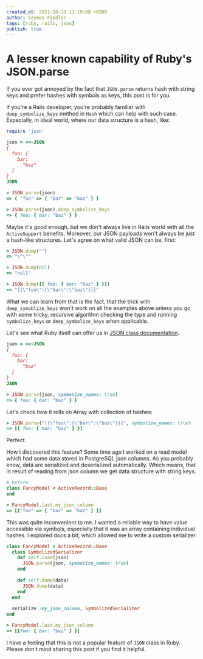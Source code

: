 ```yaml
---
created_at: 2021-10-23 13:19:08 +0200
author: Szymon Fiedler
tags: [ruby, rails, json]
publish: true
---
```


# A lesser known capability of Ruby's JSON.parse

If you ever got annoyed by the fact that `JSON.parse` returns hash with string keys and prefer hashes with symbols as keys, this post is for you.

<!-- more -->

If you're a Rails developer, you're probably familiar with `deep_symbolize_keys` method in `Hash` which can help with such case. Especially, in ideal world, where our data structure is a hash, like:

```ruby
require 'json'

json = <<~JSON
{ 
  foo: {
    bar:
      "baz"
  }
}
JSON

> JSON.parse(json)
=> { "foo" => { "bar" => "baz" } }

> JSON.parse(json).deep_symbolize_keys
=> { foo: { bar: "baz" } } 
```

Maybe it's good enough, but we don't always live in Rails world with all the `ActiveSupport` benefits. Moreover, our JSON payloads won't always be just a hash-like structures. Let's agree on what valid JSON can be, first:

```ruby
> JSON.dump("")
=> "\"\""

> JSON.dump(nil)
=> "null"

> JSON.dump([{ foo: { bar: "baz" } }])
=> "[{\"foo\":{\"bar\":\"baz\"}}]"
```

What we can learn from that is the fact, that the trick with `deep_symoblize_keys` won't work on all the examples above unless you go with some tricky, recursive algorithm checking the type and running `symbolize_keys` or `deep_symbolize_keys` when applicable.

Let's see what Ruby itself can offer us in [JSON class documentation](https://ruby-doc.org/stdlib-3.0.0/libdoc/json/rdoc/JSON.html#module-JSON-label-Output+Options).

```ruby
json = <<~JSON
{ 
  foo: {
    bar:
      "baz"
  }
}
JSON

> JSON.parse(json, symbolize_names: true)
=> { foo: { bar: "baz" } } 
```

Let's check how it rolls on Array with collection of hashes:

```ruby
> JSON.parse("[{\"foo\":{\"bar\":\"baz\"}}]", symbolize_names: true)
=> [{ foo: { bar: "baz" } }]
```

Perfect.

How I discovered this feature? Some time ago I worked on a read model which had some data stored in PostgreSQL json columns. As you probably know, data are serialized and deserialized automatically. Which means, that in result of reading from json column we get data structure with string keys.

```ruby
# before
class FancyModel < ActiveRecord::Base
end

> FancyModel.last.my_json_column
=> [{"foo" => { "bar" => "baz" } }]
```

This was quite inconvenient to me. I wanted a reliable way to have value accessible via symbols, especially that it was an array containing individual hashes. I explored docs a bit, which allowed me to write a custom serializer:
```ruby
class FancyModel < ActiveRecord::Base
  class SymbolizedSerializer
    def self.load(json)
      JSON.parse(json, symbolize_names: true)
    end
    
    def self.dump(data)
      JSON.dump(data)
    end
  end
  
  serialize :my_json_column, SymbolizedSerializer
end

> FancyModel.last.my_json_column
=> [{foo: { bar: "baz" } }]
```

I have a feeling that this is not a popular feature of `JSON` class in Ruby. Please don't mind sharing this post if you find it helpful.
